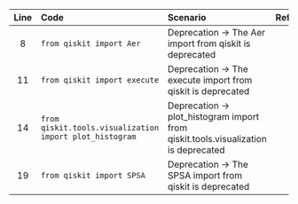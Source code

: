| Line | Code | Scenario | Reference | Artifact | Refactoring |
| :--: | :--- | :------- | :--------:| :------- | :---------- |
| 8 | `from qiskit import Aer` | Deprecation -> The Aer import from qiskit is deprecated | IK | Aer | `from qiskit.providers.aer import Aer` |
| 11 | `from qiskit import execute` | Deprecation -> The execute import from qiskit is deprecated | IK | execute | `from qiskit.execute import execute` |
| 14 | `from qiskit.tools.visualization import plot_histogram` | Deprecation -> plot_histogram import from qiskit.tools.visualization is deprecated | IK | plot_histogram | `from qiskit.visualization import plot_histogram` |
| 19 | `from qiskit import SPSA` | Deprecation -> The SPSA import from qiskit is deprecated | IK | SPSA | `from qiskit.algorithms.optimizers import SPSA` |